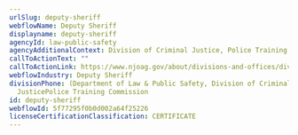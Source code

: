 ```yaml
---
urlSlug: deputy-sheriff
webflowName: Deputy Sheriff
displayname: deputy-sheriff
agencyId: law-public-safety
agencyAdditionalContext: Division of Criminal Justice, Police Training Commission
callToActionText: ""
callToActionLink: https://www.njoag.gov/about/divisions-and-offices/division-of-criminal-justice-home/police-training-commission/
webflowIndustry: Deputy Sheriff
divisionPhone: (Department of Law & Public Safety, Division of Criminal
  JusticePolice Training Commission
id: deputy-sheriff
webflowId: 5f77295f0b0d002a64f25226
licenseCertificationClassification: CERTIFICATE
---
```

